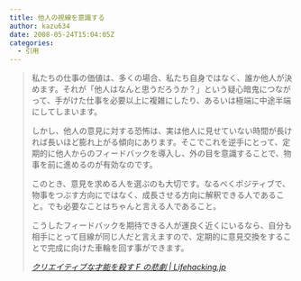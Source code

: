 ```yaml
---
title: 他人の視線を意識する
author: kazu634
date: 2008-05-24T15:04:05Z
categories:
  - 引用
---
```

<div class="section">
<blockquote title="クリエイティブな才能を殺す F の悲劇 | Lifehacking.jp" cite="http://lifehacking.jp/2008/05/the-tragedy-of-f/">
<p>
      私たちの仕事の価値は、多くの場合、私たち自身ではなく、誰か他人が決めます。それが「他人はなんと思うだろうか？」という疑心暗鬼につながって、手がけた仕事を必要以上に複雑にしたり、あるいは極端に中途半端にしてしまいます。
</p>

<p>
      しかし、他人の意見に対する恐怖は、実は他人に見せていない時間が長ければ長いほど膨れ上がる傾向にあります。そこでこれを逆手にとって、定期的に他人からのフィードバックを導入し、外の目を意識することで、物事を前に進めるのが有効なのです。
</p>

<p>
      このとき、意見を求める人を選ぶのも大切です。なるべくポジティブで、物事をつぶす方向にではなく、成長させる方向に解釈できる人であること。でも必要なことはちゃんと言える人であること。
</p>

<p>
      こうしたフィードバックを期待できる人が運良く近くにいるなら、自分も相手にとって目線が同じ人だと言えますので、定期的に意見交換をすることで完成に向けた車輪を回す事ができます。
</p>

<p>
<cite><a href="http://lifehacking.jp/2008/05/the-tragedy-of-f/" onclick="__gaTracker('send', 'event', 'outbound-article', 'http://lifehacking.jp/2008/05/the-tragedy-of-f/', 'クリエイティブな才能を殺す F の悲劇 | Lifehacking.jp');" target="_blank">クリエイティブな才能を殺す F の悲劇 | Lifehacking.jp</a></cite>
</p>
</blockquote>
</div>
